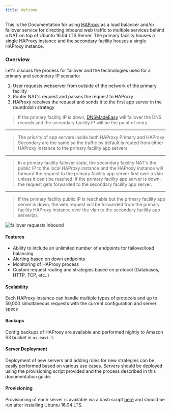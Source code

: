 ```yaml
---
title: Welcome
---
```


This is the Documentation for using [HAProxy](https://haproxy.org) as a load balancer and/or failover service for directing inbound web traffic to multiple services behind a NAT on top of Ubuntu 16.04 LTS Server. The primary facility houses a single HAProxy instance and the secondary facility houses a single HAProxy instance.

### Overview

Let's discuss the process for failover and the technologies used for a primary and secondary IP scenario:

1. User requests webserver from outside of the network of the primary facility
2. Router NAT's request and passes the request to HAProxy
3. HAProxy receives the request and sends it to the first app server in the roundrobin strategy

> If the primary facility IP is down, [DNSMadeEasy](https://dnsmadeeasy.com/) will failover the DNS records and the secondary facility IP will be the point of entry

----------
> The priority of app servers inside both HAProxy Primary and HAProxy Secondary are the same so the traffic by default is routed from either HAProxy instance to the primary facility app servers

----------
> In a primary facility failover state, the secondary facility NAT's the public IP to the local HAProxy instance and the HAProxy instance will forward the request to the primary facility app server first over a vlan unless it can't be reached. If the primary facility app server is down, the request gets forwarded to the secondary facility app server.

----------
> If the primary facility public IP is reachable but the primary facility app server is down, the web request will be forwarded from the primary facility HAProxy instance over the vlan to the secondary facility app server(s).

![failover requests inbound](https://puu.sh/xMhgN/d3d71a0d4b.png)

#### Features

- Ability to include an unlimited number of endpoints for failover/load balancing
- Alerting based on down endpoints
- Monitoring of HAProxy process
- Custom request routing and strategies based on protocol (Databases, HTTP, TCP, etc..)

#### Scalability

Each HAProxy instance can handle multiple types of protocols and up to 50,000 simultaneous requests with the current configuration and server specs

#### Backups

Config backups of HAProxy are available and performed nightly to Amazon S3 bucket in `us-east-1`.

#### Server Deployment

Deployment of new servers and adding roles for new strategies can be easily performed based on various use cases. Servers should be deployed using the provisioning script provided and the process described in this documentation guide.

#### Provisioning

Provisioning of each server is available via a bash script [here](https://google.com) and should be run after installing Ubuntu 16.04 LTS.
